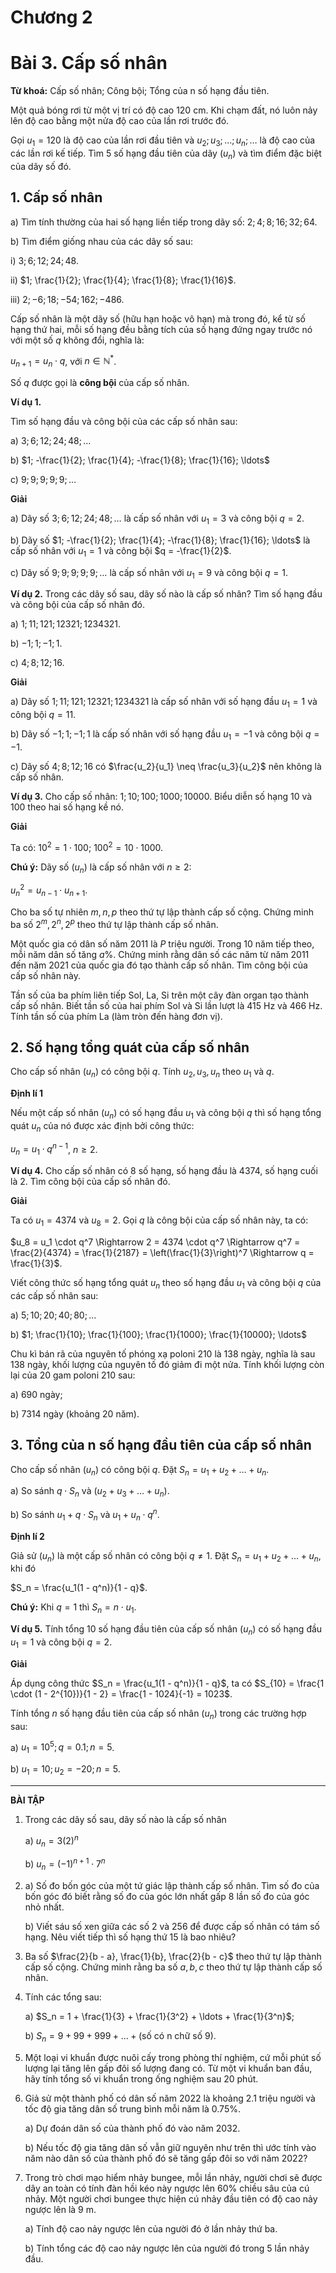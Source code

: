 # Chương 2

# Bài 3. Cấp số nhân


**Từ khoá:** Cấp số nhân; Công bội; Tổng của n số hạng đầu tiên.


Một quả bóng rơi từ một vị trí có độ cao $120$ cm. Khi chạm đất, nó luôn nảy lên độ cao bằng một nửa độ cao của lần rơi trước đó.

Gọi $u_1 = 120$ là độ cao của lần rơi đầu tiên và $u_2; u_3; \ldots; u_n; \ldots$ là độ cao của các lần rơi kế tiếp. Tìm $5$ số hạng đầu tiên của dãy $(u_n)$ và tìm điểm đặc biệt của dãy số đó.

## 1. Cấp số nhân


a) Tìm tính thường của hai số hạng liền tiếp trong dãy số: $2; 4; 8; 16; 32; 64$.

b) Tìm điểm giống nhau của các dãy số sau:

i) $3; 6; 12; 24; 48$.

ii) $1; \frac{1}{2}; \frac{1}{4}; \frac{1}{8}; \frac{1}{16}$.

iii) $2; -6; 18; -54; 162; -486$.


Cấp số nhân là một dãy số (hữu hạn hoặc vô hạn) mà trong đó, kể từ số hạng thứ hai, mỗi số hạng đều bằng tích của số hạng đứng ngay trước nó với một số $q$ không đổi, nghĩa là:

$u_{n+1} = u_n \cdot q$, với $n \in \mathbb{N}^*$.

Số $q$ được gọi là **công bội** của cấp số nhân.


**Ví dụ 1.**

Tìm số hạng đầu và công bội của các cấp số nhân sau:

a) $3; 6; 12; 24; 48; \ldots$

b) $1; -\frac{1}{2}; \frac{1}{4}; -\frac{1}{8}; \frac{1}{16}; \ldots$

c) $9; 9; 9; 9; 9; \ldots$


**Giải**

a) Dãy số $3; 6; 12; 24; 48; \ldots$ là cấp số nhân với $u_1 = 3$ và công bội $q = 2$.

b) Dãy số $1; -\frac{1}{2}; \frac{1}{4}; -\frac{1}{8}; \frac{1}{16}; \ldots$ là cấp số nhân với $u_1 = 1$ và công bội $q = -\frac{1}{2}$.

c) Dãy số $9; 9; 9; 9; 9; \ldots$ là cấp số nhân với $u_1 = 9$ và công bội $q = 1$.


**Ví dụ 2.** Trong các dãy số sau, dãy số nào là cấp số nhân? Tìm số hạng đầu và công bội của cấp số nhân đó.

a) $1; 11; 121; 12321; 1234321$.

b) $-1; 1; -1; 1$.

c) $4; 8; 12; 16$.


**Giải**

a) Dãy số $1; 11; 121; 12321; 1234321$ là cấp số nhân với số hạng đầu $u_1 = 1$ và công bội $q = 11$.

b) Dãy số $-1; 1; -1; 1$ là cấp số nhân với số hạng đầu $u_1 = -1$ và công bội $q = -1$.

c) Dãy số $4; 8; 12; 16$ có $\frac{u_2}{u_1} \neq \frac{u_3}{u_2}$ nên không là cấp số nhân.


**Ví dụ 3.** Cho cấp số nhân: $1; 10; 100; 1000; 10000$. Biểu diễn số hạng $10$ và $100$ theo hai số hạng kề nó.


**Giải**

Ta có: $10^2 = 1 \cdot 100$; $100^2 = 10 \cdot 1000$.

**Chú ý:** Dãy số $(u_n)$ là cấp số nhân với $n \ge 2$:

$u_n^2 = u_{n-1} \cdot u_{n+1}$.


Cho ba số tự nhiên $m, n, p$ theo thứ tự lập thành cấp số cộng. Chứng minh ba số $2^m, 2^n, 2^p$ theo thứ tự lập thành cấp số nhân.


Một quốc gia có dân số năm $2011$ là $P$ triệu người. Trong $10$ năm tiếp theo, mỗi năm dân số tăng $a\%$. Chứng minh rằng dân số các năm từ năm $2011$ đến năm $2021$ của quốc gia đó tạo thành cấp số nhân. Tìm công bội của cấp số nhân này.


Tần số của ba phím liên tiếp Sol, La, Si trên một cây đàn organ tạo thành cấp số nhân. Biết tần số của hai phím Sol và Si lần lượt là $415$ Hz và $466$ Hz. Tính tần số của phím La (làm tròn đến hàng đơn vị).

## 2. Số hạng tổng quát của cấp số nhân


Cho cấp số nhân $(u_n)$ có công bội $q$. Tính $u_2, u_3, u_n$ theo $u_1$ và $q$.


**Định lí 1**

Nếu một cấp số nhân $(u_n)$ có số hạng đầu $u_1$ và công bội $q$ thì số hạng tổng quát $u_n$ của nó được xác định bởi công thức:

$u_n = u_1 \cdot q^{n-1}$, $n \ge 2$.


**Ví dụ 4.** Cho cấp số nhân có $8$ số hạng, số hạng đầu là $4374$, số hạng cuối là $2$. Tìm công bội của cấp số nhân đó.


**Giải**

Ta có $u_1 = 4374$ và $u_8 = 2$. Gọi $q$ là công bội của cấp số nhân này, ta có:

$u_8 = u_1 \cdot q^7 \Rightarrow 2 = 4374 \cdot q^7 \Rightarrow q^7 = \frac{2}{4374} = \frac{1}{2187} = \left(\frac{1}{3}\right)^7 \Rightarrow q = \frac{1}{3}$.


Viết công thức số hạng tổng quát $u_n$ theo số hạng đầu $u_1$ và công bội $q$ của các cấp số nhân sau:

a) $5; 10; 20; 40; 80; \ldots$

b) $1; \frac{1}{10}; \frac{1}{100}; \frac{1}{1000}; \frac{1}{10000}; \ldots$


Chu kì bán rã của nguyên tố phóng xạ poloni $210$ là $138$ ngày, nghĩa là sau $138$ ngày, khối lượng của nguyên tố đó giảm đi một nửa. Tính khối lượng còn lại của $20$ gam poloni $210$ sau:

a) $690$ ngày;

b) $7314$ ngày (khoảng $20$ năm).

## 3. Tổng của n số hạng đầu tiên của cấp số nhân


Cho cấp số nhân $(u_n)$ có công bội $q$. Đặt $S_n = u_1 + u_2 + \ldots + u_n$.

a) So sánh $q \cdot S_n$ và $(u_2 + u_3 + \ldots + u_n)$.

b) So sánh $u_1 + q \cdot S_n$ và $u_1 + u_n \cdot q^n$.


**Định lí 2**

Giả sử $(u_n)$ là một cấp số nhân có công bội $q \neq 1$. Đặt $S_n = u_1 + u_2 + \ldots + u_n$, khi đó

$S_n = \frac{u_1(1 - q^n)}{1 - q}$.


**Chú ý:** Khi $q = 1$ thì $S_n = n \cdot u_1$.


**Ví dụ 5.** Tính tổng $10$ số hạng đầu tiên của cấp số nhân $(u_n)$ có số hạng đầu $u_1 = 1$ và công bội $q = 2$.


**Giải**

Áp dụng công thức $S_n = \frac{u_1(1 - q^n)}{1 - q}$, ta có $S_{10} = \frac{1 \cdot (1 - 2^{10})}{1 - 2} = \frac{1 - 1024}{-1} = 1023$.


Tính tổng $n$ số hạng đầu tiên của cấp số nhân $(u_n)$ trong các trường hợp sau:

a) $u_1 = 10^5; q = 0.1; n = 5$.

b) $u_1 = 10; u_2 = -20; n = 5$.

---

**BÀI TẬP**

1. Trong các dãy số sau, dãy số nào là cấp số nhân

   a) $u_n = 3(2)^n$

   b) $u_n = (-1)^{n+1} \cdot 7^n$

3.  a) Số đo bốn góc của một tứ giác lập thành cấp số nhân. Tìm số đo của bốn góc đó biết rằng số đo của góc lớn nhất gấp $8$ lần số đo của góc nhỏ nhất.

    b) Viết sáu số xen giữa các số $2$ và $256$ để được cấp số nhân có tám số hạng. Nêu viết tiếp thì số hạng thứ $15$ là bao nhiêu?

4.  Ba số $\frac{2}{b - a}, \frac{1}{b}, \frac{2}{b - c}$ theo thứ tự lập thành cấp số cộng. Chứng minh rằng ba số $a, b, c$ theo thứ tự lập thành cấp số nhân.

5.  Tính các tổng sau:

    a) $S_n = 1 + \frac{1}{3} + \frac{1}{3^2} + \ldots + \frac{1}{3^n}$;

    b) $S_n = 9 + 99 + 999 + \ldots + ( \text{số có n chữ số 9} )$.

6.  Một loại vi khuẩn được nuôi cấy trong phòng thí nghiệm, cứ mỗi phút số lượng lại tăng lên gấp đôi số lượng đang có. Từ một vi khuẩn ban đầu, hãy tính tổng số vi khuẩn trong ống nghiệm sau $20$ phút.

7.  Giả sử một thành phố có dân số năm $2022$ là khoảng $2.1$ triệu người và tốc độ gia tăng dân số trung bình mỗi năm là $0.75\%$.

    a) Dự đoán dân số của thành phố đó vào năm $2032$.

    b) Nếu tốc độ gia tăng dân số vẫn giữ nguyên như trên thì ước tính vào năm nào dân số của thành phố đó sẽ tăng gấp đôi so với năm $2022$?

8.  Trong trò chơi mạo hiểm nhảy bungee, mỗi lần nhảy, người chơi sẽ được dây an toàn có tính đàn hồi kéo này ngược lên $60\%$ chiều sâu của cú nhảy. Một người chơi bungee thực hiện cú nhảy đầu tiên có độ cao nảy ngược lên là $9$ m.

    a) Tính độ cao nảy ngược lên của người đó ở lần nhảy thứ ba.

    b) Tính tổng các độ cao nảy ngược lên của người đó trong $5$ lần nhảy đầu.
